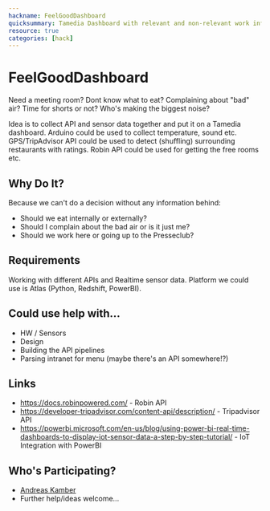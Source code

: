 ```yaml
---
hackname: FeelGoodDashboard
quicksummary: Tamedia Dashboard with relevant and non-relevant work information together
resource: true
categories: [hack]
---
```


FeelGoodDashboard
========

Need a meeting room? 
Dont know what to eat?
Complaining about "bad" air?
Time for shorts or not?
Who's making the biggest noise?

Idea is to collect API and sensor data together and put it on a Tamedia dashboard. Arduino could be used to collect temperature, sound etc. GPS/TripAdvisor API could be used to detect (shuffling) surrounding restaurants with ratings. Robin API could be used for getting the free rooms etc.


Why Do It?
----------

Because we can't do a decision without any information behind:
- Should we eat internally or externally?
- Should I complain about the bad air or is it just me?
- Should we work here or going up to the Presseclub?


Requirements
------------

Working with different APIs and Realtime sensor data. Platform we could use is Atlas (Python, Redshift, PowerBI).


Could use help with...
----------------------

- HW / Sensors
- Design
- Building the API pipelines
- Parsing intranet for menu (maybe there's an API somewhere!?)


Links
-----

- https://docs.robinpowered.com/ - Robin API
- https://developer-tripadvisor.com/content-api/description/ - Tripadvisor API
- https://powerbi.microsoft.com/en-us/blog/using-power-bi-real-time-dashboards-to-display-iot-sensor-data-a-step-by-step-tutorial/ - IoT Integration with PowerBI



Who's Participating?
--------------------

* [Andreas Kamber](/tamedia-hackdays/whoami/andreaskamber)
* Further help/ideas welcome...
